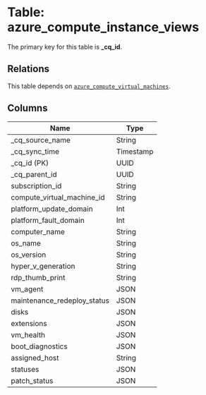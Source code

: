 # Table: azure_compute_instance_views



The primary key for this table is **_cq_id**.

## Relations
This table depends on [`azure_compute_virtual_machines`](azure_compute_virtual_machines.md).

## Columns
| Name          | Type          |
| ------------- | ------------- |
|_cq_source_name|String|
|_cq_sync_time|Timestamp|
|_cq_id (PK)|UUID|
|_cq_parent_id|UUID|
|subscription_id|String|
|compute_virtual_machine_id|String|
|platform_update_domain|Int|
|platform_fault_domain|Int|
|computer_name|String|
|os_name|String|
|os_version|String|
|hyper_v_generation|String|
|rdp_thumb_print|String|
|vm_agent|JSON|
|maintenance_redeploy_status|JSON|
|disks|JSON|
|extensions|JSON|
|vm_health|JSON|
|boot_diagnostics|JSON|
|assigned_host|String|
|statuses|JSON|
|patch_status|JSON|